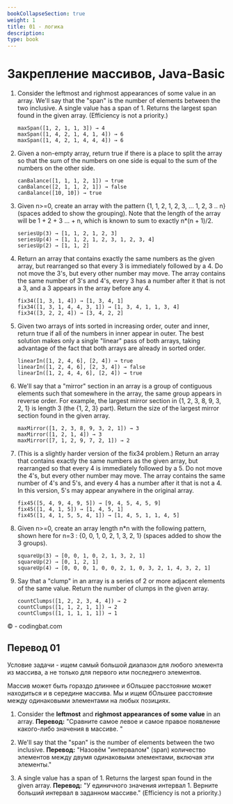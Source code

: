 ```yaml
---
bookCollapseSection: true
weight: 1
title: 01 - логика 
description: 
type: book 
---
```


# Закрепление массивов, Java-Basic

1. Consider the leftmost and righmost appearances of some value in an array. We'll say that the "span" is the number of elements between the two inclusive. A single value has a span of 1. Returns the largest span found in the given array. (Efficiency is not a priority.)
    ```
    maxSpan([1, 2, 1, 1, 3]) → 4
    maxSpan([1, 4, 2, 1, 4, 1, 4]) → 6
    maxSpan([1, 4, 2, 1, 4, 4, 4]) → 6
    ```
2. Given a non-empty array, return true if there is a place to split the array so that the sum of the numbers on one side is equal to the sum of the numbers on the other side.
    ```
    canBalance([1, 1, 1, 2, 1]) → true
    canBalance([2, 1, 1, 2, 1]) → false
    canBalance([10, 10]) → true
    ```
3. Given n>=0, create an array with the pattern {1,    1, 2,    1, 2, 3,   ... 1, 2, 3 .. n} (spaces added to show the grouping). Note that the length of the array will be 1 + 2 + 3 ... + n, which is known to sum to exactly n*(n + 1)/2.
    ```
    seriesUp(3) → [1, 1, 2, 1, 2, 3]
    seriesUp(4) → [1, 1, 2, 1, 2, 3, 1, 2, 3, 4]
    seriesUp(2) → [1, 1, 2]
    ```
4. Return an array that contains exactly the same numbers as the given array, but rearranged so that every 3 is immediately followed by a 4. Do not move the 3's, but every other number may move. The array contains the same number of 3's and 4's, every 3 has a number after it that is not a 3, and a 3 appears in the array before any 4.
    ```
    fix34([1, 3, 1, 4]) → [1, 3, 4, 1]
    fix34([1, 3, 1, 4, 4, 3, 1]) → [1, 3, 4, 1, 1, 3, 4]
    fix34([3, 2, 2, 4]) → [3, 4, 2, 2]
    ```
5. Given two arrays of ints sorted in increasing order, outer and inner, return true if all of the numbers in inner appear in outer. The best solution makes only a single "linear" pass of both arrays, taking advantage of the fact that both arrays are already in sorted order.
    ```
    linearIn([1, 2, 4, 6], [2, 4]) → true
    linearIn([1, 2, 4, 6], [2, 3, 4]) → false
    linearIn([1, 2, 4, 4, 6], [2, 4]) → true
    ```
6. We'll say that a "mirror" section in an array is a group of contiguous elements such that somewhere in the array, the same group appears in reverse order. For example, the largest mirror section in {1, 2, 3, 8, 9, 3, 2, 1} is length 3 (the {1, 2, 3} part). Return the size of the largest mirror section found in the given array.
    ```
    maxMirror([1, 2, 3, 8, 9, 3, 2, 1]) → 3
    maxMirror([1, 2, 1, 4]) → 3
    maxMirror([7, 1, 2, 9, 7, 2, 1]) → 2
    ```
7. (This is a slightly harder version of the fix34 problem.) Return an array that contains exactly the same numbers as the given array, but rearranged so that every 4 is immediately followed by a 5. Do not move the 4's, but every other number may move. The array contains the same number of 4's and 5's, and every 4 has a number after it that is not a 4. In this version, 5's may appear anywhere in the original array.
    ```
    fix45([5, 4, 9, 4, 9, 5]) → [9, 4, 5, 4, 5, 9]
    fix45([1, 4, 1, 5]) → [1, 4, 5, 1]
    fix45([1, 4, 1, 5, 5, 4, 1]) → [1, 4, 5, 1, 1, 4, 5]
    ```
8. Given n>=0, create an array length n*n with the following pattern, shown here for n=3 : {0, 0, 1,    0, 2, 1,    3, 2, 1} (spaces added to show the 3 groups).
    ```
    squareUp(3) → [0, 0, 1, 0, 2, 1, 3, 2, 1]
    squareUp(2) → [0, 1, 2, 1]
    squareUp(4) → [0, 0, 0, 1, 0, 0, 2, 1, 0, 3, 2, 1, 4, 3, 2, 1]
    ```
9. Say that a "clump" in an array is a series of 2 or more adjacent elements of the same value. Return the number of clumps in the given array.
    ```
    countClumps([1, 2, 2, 3, 4, 4]) → 2
    countClumps([1, 1, 2, 1, 1]) → 2
    countClumps([1, 1, 1, 1, 1]) → 1
    ```

© - codingbat.com

## Перевод 01

Условие задачи - ищем самый большой диапазон для любого элемента из массива, а не только для первого или последнего элементов. 

Массив может быть гораздо длиннее и бОльшее расстояние может находиться и в середине массива. Мы и ищем бОльшее расстояние между одинаковыми элементами на любых позициях.

1. Consider the **leftmost** and **righmost appearances of some value** in an array. 
**Перевод:** "Сравните самое левое и самое правое появление какого-либо значения в массиве. "

2. We'll say that the "span" is the number of elements between the two inclusive. 
**Перевод:** "Назовём "интервалом" (span) количество элементов между двумя одинаковыми элементами, включая эти элементы."

3. A single value has a span of 1. Returns the largest span found in the given array. 
**Перевод:** "У единичного значения интервал 1. Верните больший интервал в заданном массиве."
(Efficiency is not a priority.)

